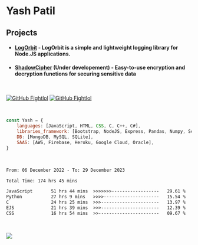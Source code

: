 # Yash Patil

<!-- [![Typing SVG](https://readme-typing-svg.herokuapp.com?font=Fira+Code&pause=1000&width=435&lines=Python+developer;Game+developer;Full+stack+web;Human.)](https://git.io/typing-svg)-->


<!-- <img align='right' src="https://64.media.tumblr.com/2d0af9c90d1b1107313cc20bda01548a/tumblr_outwxnanpp1u79o2lo1_1280.gif" width="300">
-->

## Projects

- #### [LogOrbit](https://www.npmjs.com/package/logorbit) - LogOrbit is a simple and lightweight logging library for Node.JS applications.
- #### [ShadowCipher](https://github.com/FightlolYes/ShadowCipher) (Under developement) - Easy-to-use encryption and decryption functions for securing sensitive data

<br>

[![GitHub Fightlol](https://img.shields.io/github/followers/FightlolYes?style=social)](https://github.com/FightlolYes)
[![GitHub Fightlol](https://img.shields.io/github/stars/FightlolYes?style=social)](https://github.com/FightlolYes)


<br>

```javascript
const Yash = {
    languages: [JavaScript, HTML, CSS, C, C++, C#],
    libraries_framework: [Bootstrap, NodeJS, Express, Pandas, Numpy, Scikit-learn],
    DB: [MongoDB, MySQL, SQLite],
    SAAS: [AWS, Firebase, Heroku, Google Cloud, Oracle],
}
```

<br>

<!--START_SECTION:waka-->

```txt
From: 06 December 2022 - To: 29 December 2023

Total Time: 174 hrs 45 mins

JavaScript       51 hrs 44 mins  >>>>>>>------------------   29.61 %
Python           27 hrs 9 mins   >>>>---------------------   15.54 %
C                24 hrs 25 mins  >>>----------------------   13.97 %
EJS              21 hrs 39 mins  >>>----------------------   12.39 %
CSS              16 hrs 54 mins  >>-----------------------   09.67 %
```

<!--END_SECTION:waka-->

<br>

[![](https://visitcount.itsvg.in/api?id=FightlolYes&label=Profile%20Views&color=0&pretty=false)](https://visitcount.itsvg.in)
